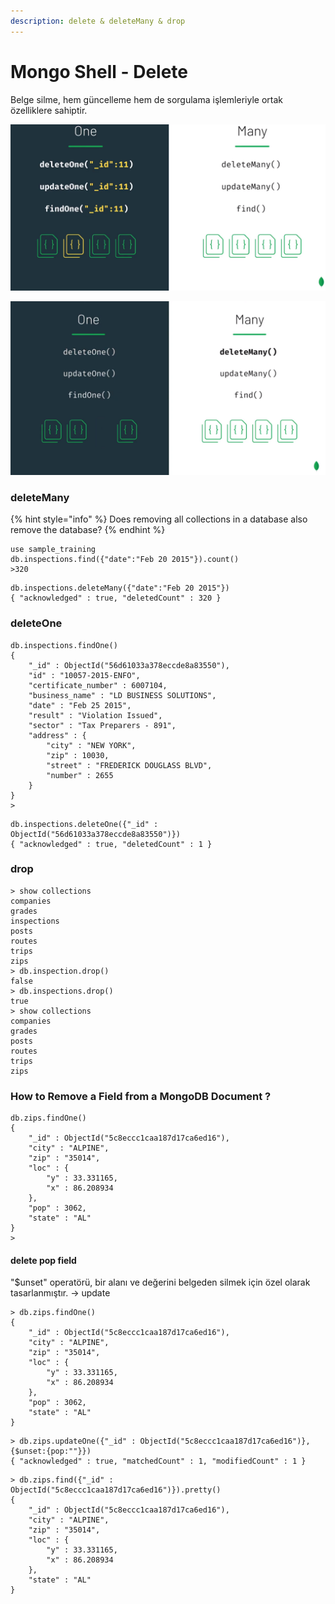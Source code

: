 ```yaml
---
description: delete & deleteMany & drop
---
```


# Mongo Shell - Delete

Belge silme, hem güncelleme hem de sorgulama işlemleriyle ortak özelliklere sahiptir.

![](.gitbook/assets/ekran-goeruentuesue-2021-06-17-17-04-09.png)

![](.gitbook/assets/delete.png)

### deleteMany

{% hint style="info" %}
Does removing all collections in a database also remove the database?
{% endhint %}

```text
use sample_training
db.inspections.find({"date":"Feb 20 2015"}).count()
>320
```

```text
db.inspections.deleteMany({"date":"Feb 20 2015"})
{ "acknowledged" : true, "deletedCount" : 320 }
```

### deleteOne

```text
db.inspections.findOne()
{
	"_id" : ObjectId("56d61033a378eccde8a83550"),
	"id" : "10057-2015-ENFO",
	"certificate_number" : 6007104,
	"business_name" : "LD BUSINESS SOLUTIONS",
	"date" : "Feb 25 2015",
	"result" : "Violation Issued",
	"sector" : "Tax Preparers - 891",
	"address" : {
		"city" : "NEW YORK",
		"zip" : 10030,
		"street" : "FREDERICK DOUGLASS BLVD",
		"number" : 2655
	}
}
> 
```

```text
db.inspections.deleteOne({"_id" : ObjectId("56d61033a378eccde8a83550")})
{ "acknowledged" : true, "deletedCount" : 1 }
```

### drop

```text
> show collections
companies
grades
inspections
posts
routes
trips
zips
> db.inspection.drop()
false
> db.inspections.drop()
true
> show collections
companies
grades
posts
routes
trips
zips
```

### How to Remove a Field from a MongoDB Document ?

```text
db.zips.findOne()
{
	"_id" : ObjectId("5c8eccc1caa187d17ca6ed16"),
	"city" : "ALPINE",
	"zip" : "35014",
	"loc" : {
		"y" : 33.331165,
		"x" : 86.208934
	},
	"pop" : 3062,
	"state" : "AL"
}
> 
```

#### delete pop field

"$unset" operatörü, bir alanı ve değerini belgeden silmek için özel olarak tasarlanmıştır. -&gt; update

```text
> db.zips.findOne()
{
	"_id" : ObjectId("5c8eccc1caa187d17ca6ed16"),
	"city" : "ALPINE",
	"zip" : "35014",
	"loc" : {
		"y" : 33.331165,
		"x" : 86.208934
	},
	"pop" : 3062,
	"state" : "AL"
}
```

```text
> db.zips.updateOne({"_id" : ObjectId("5c8eccc1caa187d17ca6ed16")},{$unset:{pop:""}})
{ "acknowledged" : true, "matchedCount" : 1, "modifiedCount" : 1 }
```

```text
> db.zips.find({"_id" : ObjectId("5c8eccc1caa187d17ca6ed16")}).pretty()
{
	"_id" : ObjectId("5c8eccc1caa187d17ca6ed16"),
	"city" : "ALPINE",
	"zip" : "35014",
	"loc" : {
		"y" : 33.331165,
		"x" : 86.208934
	},
	"state" : "AL"
}
```

